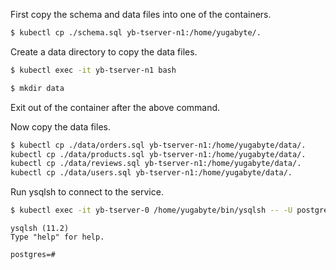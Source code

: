 ---
---

First copy the schema and data files into one of the containers.
```sh
$ kubectl cp ./schema.sql yb-tserver-n1:/home/yugabyte/.
```

Create a data directory to copy the data files.
```sh
$ kubectl exec -it yb-tserver-n1 bash
```
```sh
$ mkdir data
```
Exit out of the container after the above command.

Now copy the data files.
```sh
$ kubectl cp ./data/orders.sql yb-tserver-n1:/home/yugabyte/data/.
kubectl cp ./data/products.sql yb-tserver-n1:/home/yugabyte/data/.
kubectl cp ./data/reviews.sql yb-tserver-n1:/home/yugabyte/data/.
kubectl cp ./data/users.sql yb-tserver-n1:/home/yugabyte/data/.
```

Run ysqlsh to connect to the service.

```sh
$ kubectl exec -it yb-tserver-0 /home/yugabyte/bin/ysqlsh -- -U postgres -d postgres -h yb-tserver-0 -p 5433  --echo-queries
```

```
ysqlsh (11.2)
Type "help" for help.

postgres=#
```

